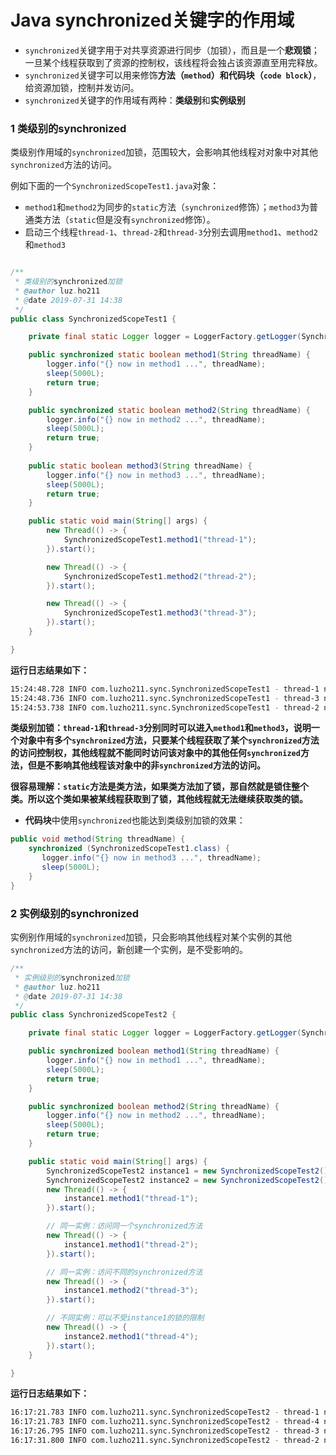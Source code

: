 # Java synchronized关键字的作用域

- `synchronized`关键字用于对共享资源进行同步（加锁），而且是一个**悲观锁**；一旦某个线程获取到了资源的控制权，该线程将会独占该资源直至用完释放。
- `synchronized`关键字可以用来修饰**方法（`method`）**和**代码块（`code block`）**，给资源加锁，控制并发访问。
- `synchronized`关键字的作用域有两种：**类级别**和**实例级别**

### 1 类级别的synchronized
类级别作用域的`synchronized`加锁，范围较大，会影响其他线程对对象中对其他`synchronized`方法的访问。

例如下面的一个`SynchronizedScopeTest1.java`对象：
- `method1`和`method2`为同步的`static`方法（`synchronized`修饰）；`method3`为普通类方法（`static`但是没有`synchronized`修饰）。
- 启动三个线程`thread-1`、`thread-2`和`thread-3`分别去调用`method1`、`method2`和`method3`

```java

/**
 * 类级别的synchronized加锁
 * @author luz.ho211
 * @date 2019-07-31 14:38
 */
public class SynchronizedScopeTest1 {

    private final static Logger logger = LoggerFactory.getLogger(SynchronizedScopeTest1.class);

    public synchronized static boolean method1(String threadName) {
        logger.info("{} now in method1 ...", threadName);
        sleep(5000L);
        return true;
    }

    public synchronized static boolean method2(String threadName) {
        logger.info("{} now in method2 ...", threadName);
        sleep(5000L);
        return true;
    }
    
    public static boolean method3(String threadName) {
        logger.info("{} now in method3 ...", threadName);
        sleep(5000L);
        return true;
    }

    public static void main(String[] args) {
        new Thread(() -> {
            SynchronizedScopeTest1.method1("thread-1");
        }).start();

        new Thread(() -> {
            SynchronizedScopeTest1.method2("thread-2");
        }).start();

        new Thread(() -> {
            SynchronizedScopeTest1.method3("thread-3");
        }).start();
    }

}
```

**运行日志结果如下：**

```bash
15:24:48.728 INFO com.luzho211.sync.SynchronizedScopeTest1 - thread-1 now in method1 ...
15:24:48.736 INFO com.luzho211.sync.SynchronizedScopeTest1 - thread-3 now in method3 ...
15:24:53.738 INFO com.luzho211.sync.SynchronizedScopeTest1 - thread-2 now in method2 ...
```

**类级别加锁：`thread-1`和`thread-3`分别同时可以进入`method1`和`method3`，说明一个对象中有多个`synchronized`方法，只要某个线程获取了某个`synchronized`方法的访问控制权，其他线程就不能同时访问该对象中的其他任何`synchronized`方法，但是不影响其他线程该对象中的非`synchronized`方法的访问。**

**很容易理解：`static`方法是类方法，如果类方法加了锁，那自然就是锁住整个类。所以这个类如果被某线程获取到了锁，其他线程就无法继续获取类的锁。**

- **代码块**中使用`synchronized`也能达到类级别加锁的效果：

```java
public void method(String threadName) {
    synchronized (SynchronizedScopeTest1.class) {
       logger.info("{} now in method3 ...", threadName);
       sleep(5000L);
    }
}
```

### 2 实例级别的synchronized

实例别作用域的`synchronized`加锁，只会影响其他线程对某个实例的其他`synchronized`方法的访问，新创建一个实例，是不受影响的。

```java
/**
 * 实例级别的synchronized加锁
 * @author luz.ho211
 * @date 2019-07-31 14:38
 */
public class SynchronizedScopeTest2 {

    private final static Logger logger = LoggerFactory.getLogger(SynchronizedScopeTest2.class);

    public synchronized boolean method1(String threadName) {
        logger.info("{} now in method1 ...", threadName);
        sleep(5000L);
        return true;
    }

    public synchronized boolean method2(String threadName) {
        logger.info("{} now in method2 ...", threadName);
        sleep(5000L);
        return true;
    }

    public static void main(String[] args) {
        SynchronizedScopeTest2 instance1 = new SynchronizedScopeTest2();
        SynchronizedScopeTest2 instance2 = new SynchronizedScopeTest2();
        new Thread(() -> {
            instance1.method1("thread-1");
        }).start();

        // 同一实例：访问同一个synchronized方法
        new Thread(() -> {
            instance1.method1("thread-2");
        }).start();

        // 同一实例：访问不同的synchronized方法
        new Thread(() -> {
            instance1.method2("thread-3");
        }).start();

        // 不同实例：可以不受instance1的锁的限制
        new Thread(() -> {
            instance2.method1("thread-4");
        }).start();
    }

}
```

**运行日志结果如下：**

```bash
16:17:21.783 INFO com.luzho211.sync.SynchronizedScopeTest2 - thread-1 now in method1 ...
16:17:21.783 INFO com.luzho211.sync.SynchronizedScopeTest2 - thread-4 now in method1 ...
16:17:26.795 INFO com.luzho211.sync.SynchronizedScopeTest2 - thread-3 now in method2 ...
16:17:31.800 INFO com.luzho211.sync.SynchronizedScopeTest2 - thread-2 now in method1 ...
```

